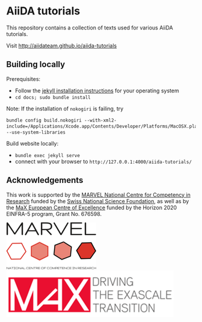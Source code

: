 # AiiDA tutorials

This repository contains a collection of texts used for
various AiiDA tutorials.

Visit http://aiidateam.github.io/aiida-tutorials

## Building locally

Prerequisites:
- Follow the [jekyll installation instructions](https://jekyllrb.com/docs/installation/) for your operating system
- `cd docs; sudo bundle install`  

Note: If the installation of `nokogiri` is failing, try
```
bundle config build.nokogiri --with-xml2-include=/Applications/Xcode.app/Contents/Developer/Platforms/MacOSX.platform/Developer/SDKs/MacOSX10.13.sdk/usr/include/libxml2  --use-system-libraries
``` 

Build website locally:
- `bundle exec jekyll serve`
- connect with your browser to `http://127.0.0.1:4000/aiida-tutorials/`

## Acknowledgements

This work is supported by the [MARVEL National Centre for Competency in Research](<http://nccr-marvel.ch>)
funded by the [Swiss National Science Foundation](<http://www.snf.ch/en>), as well as by the [MaX
European Centre of Excellence](<http://www.max-centre.eu/>) funded by the Horizon 2020 EINFRA-5 program,
Grant No. 676598.

![MARVEL](docs/assets/images/MARVEL.png)
![MaX](docs/assets/images/MaX.png)
